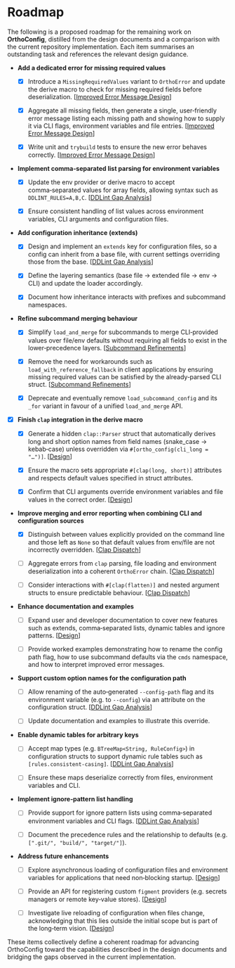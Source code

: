 # Roadmap

The following is a proposed roadmap for the remaining work on **OrthoConfig**,
distilled from the design documents and a comparison with the current
repository implementation. Each item summarises an outstanding task and
references the relevant design guidance.

- **Add a dedicated error for missing required values**

  - [x] Introduce a `MissingRequiredValues` variant to `OrthoError` and update
    the derive macro to check for missing required fields before
    deserialization.
    [[Improved Error Message Design](improved-error-message-design.md)]

  - [x] Aggregate all missing fields, then generate a single, user‑friendly
    error message listing each missing path and showing how to supply it via
    CLI flags, environment variables and file entries.
    [[Improved Error Message Design](improved-error-message-design.md)]

  - [x] Write unit and `trybuild` tests to ensure the new error behaves
    correctly.
    [[Improved Error Message Design](improved-error-message-design.md)]

- **Implement comma‑separated list parsing for environment variables**

  - [x] Update the env provider or derive macro to accept comma‑separated values
    for array fields, allowing syntax such as `DDLINT_RULES=A,B,C`.
    [[DDLint Gap Analysis](ddlint-gap-analysis.md)]

  - [x] Ensure consistent handling of list values across environment variables,
    CLI arguments and configuration files.

- **Add configuration inheritance (extends)**

  - [x] Design and implement an `extends` key for configuration files, so a
    config can inherit from a base file, with current settings overriding those
    from the base. [[DDLint Gap Analysis](ddlint-gap-analysis.md)]

  - [x] Define the layering semantics (base file → extended file → env → CLI)
    and update the loader accordingly.

  - [x] Document how inheritance interacts with prefixes and subcommand
    namespaces.

- **Refine subcommand merging behaviour**

  - [x] Simplify `load_and_merge` for subcommands to merge CLI‑provided values
    over file/env defaults without requiring all fields to exist in the
    lower‑precedence layers.
    [[Subcommand Refinements](subcommand-refinements.md)]

  - [x] Remove the need for workarounds such as `load_with_reference_fallback`
    in client applications by ensuring missing required values can be satisfied
    by the already‑parsed CLI struct.
    [[Subcommand Refinements](subcommand-refinements.md)]

  - [x] Deprecate and eventually remove `load_subcommand_config` and its `_for`
    variant in favour of a unified `load_and_merge` API.

- [x] **Finish `clap` integration in the derive macro**

  - [x] Generate a hidden `clap::Parser` struct that automatically derives long
    and short option names from field names (snake_case → kebab‑case) unless
    overridden via `#[ortho_config(cli_long = "…")]`. [[Design](design.md)]

  - [x] Ensure the macro sets appropriate `#[clap(long, short)]` attributes and
    respects default values specified in struct attributes.

  - [x] Confirm that CLI arguments override environment variables and file
    values in the correct order. [[Design](design.md)]

- **Improve merging and error reporting when combining CLI and configuration
  sources**

  - [x] Distinguish between values explicitly provided on the command line and
    those left as `None` so that default values from env/file are not
    incorrectly overridden.
    [[Clap Dispatch](clap-dispatch-and-ortho-config-integration.md)]

  - [ ] Aggregate errors from `clap` parsing, file loading and environment
    deserialization into a coherent `OrthoError` chain.
    [[Clap Dispatch](clap-dispatch-and-ortho-config-integration.md)]

  - [ ] Consider interactions with `#[clap(flatten)]` and nested argument
    structs to ensure predictable behaviour.
    [[Clap Dispatch](clap-dispatch-and-ortho-config-integration.md)]

- **Enhance documentation and examples**

  - [ ] Expand user and developer documentation to cover new features such as
    extends, comma‑separated lists, dynamic tables and ignore patterns.
    [[Design](design.md)]

  - [ ] Provide worked examples demonstrating how to rename the config path
    flag, how to use subcommand defaults via the `cmds` namespace, and how to
    interpret improved error messages.

- **Support custom option names for the configuration path**

  - [ ] Allow renaming of the auto‑generated `--config-path` flag and its
    environment variable (e.g. to `--config`) via an attribute on the
    configuration struct. [[DDLint Gap Analysis](ddlint-gap-analysis.md)]

  - [ ] Update documentation and examples to illustrate this override.

- **Enable dynamic tables for arbitrary keys**

  - [ ] Accept map types (e.g. `BTreeMap<String, RuleConfig>`) in configuration
    structs to support dynamic rule tables such as `[rules.consistent-casing]`.
    [[DDLint Gap Analysis](ddlint-gap-analysis.md)]

  - [ ] Ensure these maps deserialize correctly from files, environment
    variables and CLI.

- **Implement ignore‑pattern list handling**

  - [ ] Provide support for ignore pattern lists using comma‑separated
    environment variables and CLI flags.
    [[DDLint Gap Analysis](ddlint-gap-analysis.md)]

  - [ ] Document the precedence rules and the relationship to defaults (e.g.
    `[".git/", "build/", "target/"]`).

- **Address future enhancements**

  - [ ] Explore asynchronous loading of configuration files and environment
    variables for applications that need non‑blocking startup.
    [[Design](design.md#7-future-work)]

  - [ ] Provide an API for registering custom `figment` providers (e.g. secrets
    managers or remote key‑value stores). [[Design](design.md#7-future-work)]

  - [ ] Investigate live reloading of configuration when files change,
    acknowledging that this lies outside the initial scope but is part of the
    long‑term vision. [[Design](design.md#7-future-work)]

These items collectively define a coherent roadmap for advancing OrthoConfig
toward the capabilities described in the design documents and bridging the gaps
observed in the current implementation.
